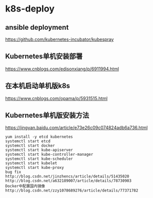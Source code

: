 # k8s-deploy
## ansible deployment
https://github.com/kubernetes-incubator/kubespray
## Kubernetes单机安装部署
https://www.cnblogs.com/edisonxiang/p/6911994.html
## 在本机启动单机版k8s
https://www.cnblogs.com/opama/p/5931515.html
## Kubernetes单机版安装方法
https://jingyan.baidu.com/article/e73e26c09c074824adb6a736.html
```
yum install -y etcd kubernetes
systemctl start etcd
systemctl start docker
systemctl start kube-apiserver
systemctl start kube-controller-manager
systemctl start kube-scheduler
systemctl start kubelet
systemctl start kube-proxy
bug fix
http://blog.csdn.net/jinzhencs/article/details/51435020
http://blog.csdn.net/a632189007/article/details/78730903
Docker中配置国内镜像
http://blog.csdn.net/zzy1078689276/article/details/77371782
```

